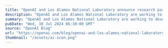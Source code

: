 ```yaml
---
title: "OpenAI and Los Alamos National Laboratory announce research partnership"
description: "OpenAI and Los Alamos National Laboratory are working to develop safety evaluations to assess and measure biological capabilities and risks associated with frontier models."
summary: "OpenAI and Los Alamos National Laboratory are working to develop safety evaluations to assess and measure biological capabilities and risks associated with frontier models."
pubDate: "Wed, 10 Jul 2024 06:30:00 GMT"
source: "OpenAI Blog"
url: "https://openai.com/blog/openai-and-los-alamos-national-laboratory-work-together"
thumbnail: "/assets/ai-icon.png"
---
```


